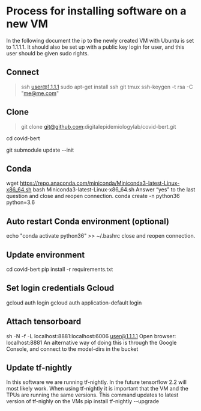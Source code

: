 # Process for installing software on a new VM
In the following document the ip to the newly created VM with Ubuntu is set to 1.1.1.1. It should also be set up with a public key login for user, and this user should be given sudo rights.


## Connect
>ssh user@1.1.1.1
>sudo apt-get install ssh git tmux 
>ssh-keygen -t rsa -C "me@me.com"


## Clone
> git clone git@github.com:digitalepidemiologylab/covid-bert.git

cd covid-bert

git submodule update --init

## Conda
wget https://repo.anaconda.com/miniconda/Miniconda3-latest-Linux-x86_64.sh
bash Miniconda3-latest-Linux-x86_64.sh
Answer “yes” to the last question and close and reopen connection.
conda create -n python36 python=3.6

## Auto restart Conda environment (optional)
echo "conda activate python36" >> ~/.bashrc
close and reopen connection.

## Update environment
cd covid-bert
pip install -r requirements.txt

## Set login credentials Gcloud
gcloud auth login
gcloud auth application-default login 

## Attach tensorboard
sh -N -f -L localhost:8881:localhost:6006 user@1.1.1.1
Open browser: localhost:8881
An alternative way of doing this is through the Google Console, and connect to the model-dirs in the bucket

## Update tf-nightly 
In this software we are running tf-nightly. In the future tensorflow 2.2 will most likely work. When using tf-nightly it is important that the VM and the TPUs are running the same versions. This command updates to latest version of tf-nighly on the VMs
pip install tf-nightly --upgrade
